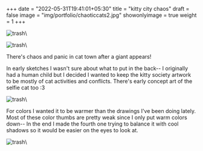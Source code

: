 +++
date = "2022-05-31T19:41:01+05:30"
title = "kitty city chaos"
draft = false
image = "img/portfolio/chaoticcats2.jpg"
showonlyimage = true
weight = 1
+++

![trash](/img/portfolio/chaoticcats2.jpg)\

![trash](/img/extra/chaoticcats_ex0.jpg)\

There's chaos and panic in cat town after a giant appears!

In early sketches I wasn't sure about what to put in the back-- I originally had a human child but I decided I wanted to keep the kitty society artwork to be mostly of cat activities and conflicts. There's early concept art of the selfie cat too :3

![trash](/img/extra/chaoticcats_ex1.jpg)\

For colors I wanted it to be warmer than the drawings I've been doing lately. Most of these color thumbs are pretty weak since I only put warm colors down-- In the end I made the fourth one trying to balance it with cool shadows so it would be easier on the eyes to look at.

![trash](/img/extra/chaoticcats_ex2.jpg)\
